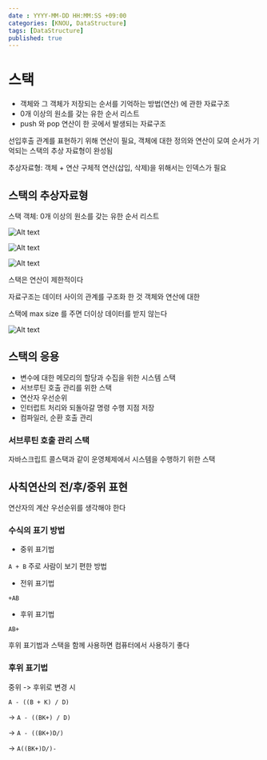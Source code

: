 ```yaml
---
date : YYYY-MM-DD HH:MM:SS +09:00
categories: [KNOU, DataStructure]
tags: [DataStructure]
published: true
---
```


# 스택
- 객체와 그 객체가 저장되는 순서를 기억하는 방법(연산) 에 관한 자료구조
- 0개 이상의 원소를 갖는 유한 순서 리스트
- push 와 pop 연산이 한 곳에서 발생되는 자료구조

선입후출
관계를 표현하기 위해 연산이 필요, 객체에 대한 정의와 연산이 모여
순서가 기억되는 스택의 추상 자료형이 완성됨

추상자료형: 객체 + 연산
구체적 연산(삽입, 삭제)을 위해서는 인덱스가 필요

## 스택의 추상자료형
스택 객체: 0개 이상의 원소를 갖는 유한 순서 리스트

![Alt text](/Users/swk/Desktop/lumpenop.github.io/assets/img/posts_images/KNOU/DataStructure/stack_create.png)


![Alt text](/Users/swk/Desktop/lumpenop.github.io/assets/img/posts_images/KNOU/DataStructure/stack_push.png)

![Alt text](/Users/swk/Desktop/lumpenop.github.io/assets/img/posts_images/KNOU/DataStructure/stack_pop.png)

스택은 연산이 제한적이다

자료구조는 데이터 사이의 관계를 구조화 한 것
객체와 연산에 대한

스택에 max size 를 주면 더이상 데이터를 받지 않는다

![Alt text](/Users/swk/Desktop/lumpenop.github.io/assets/img/posts_images/KNOU/DataStructure/stack_full_emfty.png)

## 스택의 응용
- 변수에 대한 메모리의 할당과 수집을 위한 시스템 스택
- 서브루틴 호출 관리를 위한 스택
- 연산자 우선순위
- 인터럽트 처리와 되돌아갈 명령 수행 지점 저장 
- 컴파일러, 순환 호출 관리

### 서브루틴 호출 관리 스택
자바스크립트 콜스택과 같이 운영체제에서 시스템을 수행하기 위한 스택

## 사칙연산의 전/후/중위 표현
연산자의 계산 우선순위를 생각해야 한다

### 수식의 표기 방법
- 중위 표기법

`A + B`
주로 사람이 보기 편한 방법

- 전위 표기법

`+AB`

- 후위 표기법

`AB+`

후위 표기법과 스택을 함께 사용하면 컴퓨터에서 사용하기 좋다


### 후위 표기법
중위 -> 후위로 변경 시 

`A - ((B + K) / D)`

-> `A - ((BK+) / D)`

-> `A - ((BK+)D/)`

-> `A((BK+)D/)-`


